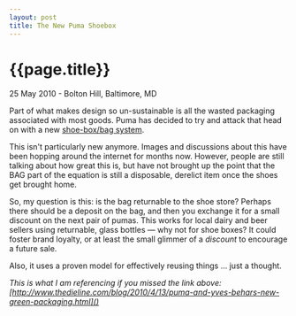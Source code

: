 ```yaml
---
layout: post
title: The New Puma Shoebox
---
```


{{page.title}}
==============

<p class="meta">25 May 2010 - Bolton Hill, Baltimore, MD</p>

Part of what makes design so un-sustainable is all the wasted packaging associated with most goods. Puma has decided to try and attack that head on with a new [shoe-box/bag system](http://www.thedieline.com/blog/2010/4/13/puma-and-yves-behars-new-green-packaging.html). 

This isn't particularly new anymore. Images and discussions about this have been hopping around the internet for months now. However, people are still talking about how great this is, but have not brought up the point that the BAG part of the equation is still a disposable, derelict item once the shoes get brought home.

So, my question is this: is the bag returnable to the shoe store? 
Perhaps there should be a deposit on the bag, and then you exchange it for a small discount on the next pair of pumas. This works for local dairy and beer sellers using returnable, glass bottles — why not for shoe boxes? It could foster brand loyalty, or at least the small glimmer of a *discount* to encourage a future sale.

Also, it uses a proven model for effectively reusing things … just a thought.

*This is what I am referencing if you missed the link above: [http://www.thedieline.com/blog/2010/4/13/puma-and-yves-behars-new-green-packaging.html]()*
